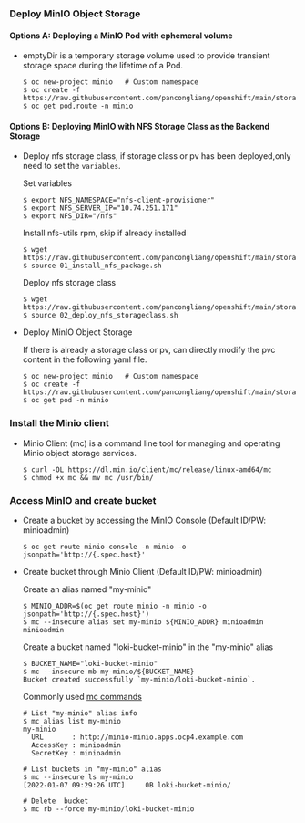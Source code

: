 ### Deploy MinIO Object Storage

#### Options A: Deploying a MinIO Pod with ephemeral volume

* emptyDir is a temporary storage volume used to provide transient storage space during the lifetime of a Pod.  

  ~~~
  $ oc new-project minio   # Custom namespace
  $ oc create -f https://raw.githubusercontent.com/pancongliang/openshift/main/storage/minio/deploy_minio_with_ephemeral_volume.yaml
  $ oc get pod,route -n minio
  ~~~

#### Options B: Deploying MinIO with NFS Storage Class as the Backend Storage

* Deploy nfs storage class, if storage class or pv has been deployed,only need to set the `variables`.

  Set variables
  ~~~
  $ export NFS_NAMESPACE="nfs-client-provisioner"
  $ export NFS_SERVER_IP="10.74.251.171"
  $ export NFS_DIR="/nfs"
  ~~~
  Install nfs-utils rpm, skip if already installed
  ~~~
  $ wget https://raw.githubusercontent.com/pancongliang/openshift/main/storage/nfs_storageclass/01_install_nfs_package.sh
  $ source 01_install_nfs_package.sh
  ~~~
  Deploy nfs storage class
  ~~~
  $ wget https://raw.githubusercontent.com/pancongliang/openshift/main/storage/nfs_storageclass/02_deploy_nfs_storageclass.sh
  $ source 02_deploy_nfs_storageclass.sh
  ~~~

* Deploy MinIO Object Storage
  
  If there is already a storage class or pv, can directly modify the pvc content in the following yaml file.
  ~~~
  $ oc new-project minio   # Custom namespace
  $ oc create -f https://raw.githubusercontent.com/pancongliang/openshift/main/storage/minio/deploy_minio_with_persistent_volume.yaml
  $ oc get pod -n minio
  ~~~

### Install the Minio client

* Minio Client (mc) is a command line tool for managing and operating Minio object storage services.
  ~~~
  $ curl -OL https://dl.min.io/client/mc/release/linux-amd64/mc
  $ chmod +x mc && mv mc /usr/bin/
  ~~~

### Access MinIO and create bucket

* Create a bucket by accessing the MinIO Console (Default ID/PW: minioadmin)
  ~~~
  $ oc get route minio-console -n minio -o jsonpath='http://{.spec.host}'
  ~~~

* Create bucket through Minio Client (Default ID/PW: minioadmin)
  
  Create an alias named "my-minio"
  ~~~    
  $ MINIO_ADDR=$(oc get route minio -n minio -o jsonpath='http://{.spec.host}')
  $ mc --insecure alias set my-minio ${MINIO_ADDR} minioadmin minioadmin
  ~~~ 
  Create a bucket named "loki-bucket-minio" in the "my-minio" alias
  ~~~
  $ BUCKET_NAME="loki-bucket-minio"
  $ mc --insecure mb my-minio/${BUCKET_NAME}
  Bucket created successfully `my-minio/loki-bucket-minio`.
  ~~~
  Commonly used [mc commands](https://min.io/docs/minio/linux/reference/minio-mc.html?ref=docs#command-quick-reference)
  ~~~
  # List "my-minio" alias info
  $ mc alias list my-minio
  my-minio
    URL       : http://minio-minio.apps.ocp4.example.com
    AccessKey : minioadmin
    SecretKey : minioadmin

  # List buckets in "my-minio" alias
  $ mc --insecure ls my-minio
  [2022-01-07 09:29:26 UTC]     0B loki-bucket-minio/

  # Delete  bucket
  $ mc rb --force my-minio/loki-bucket-minio
  ~~~  
